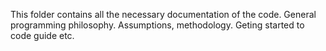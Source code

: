 This folder contains all the necessary documentation of the code.
General programming philosophy. Assumptions, methodology.
Geting started to code guide etc.
